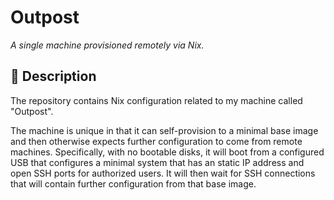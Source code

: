 # Outpost

_A single machine provisioned remotely via Nix._

## 📌 Description

The repository contains Nix configuration related to my machine called "Outpost".

The machine is unique in that it can self-provision to a minimal base image and then otherwise expects further configuration to come from remote machines. Specifically, with no bootable disks, it will boot from a configured USB that configures a minimal system that has an static IP address and open SSH ports for authorized users. It will then wait for SSH connections that will contain further configuration from that base image.
